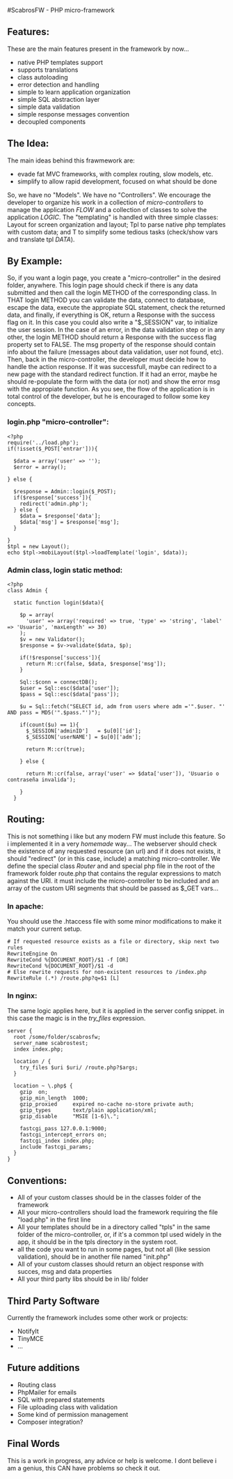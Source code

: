#ScabrosFW - PHP micro-framework

## Features:

These are the main features present in the framework by now...

- native PHP templates support
- supports translations
- class autoloading
- error detection and handling
- simple to learn application organization
- simple SQL abstraction layer
- simple data validation
- simple response messages convention
- decoupled components

## The Idea:

The main ideas behind this frawmework are:

- evade fat MVC frameworks, with complex routing, slow models, etc.
- simplify to allow rapid development, focused on what should be done

So, we have no "Models". We have no "Controllers". We encourage the developer 
to organize his work in a collection of _micro-controllers_ to manage the 
application *FLOW* and a collection of classes to solve the application *LOGIC*.
The "templating" is handled with three simple classes: Layout for screen 
organization and layout; Tpl to parse native php templates with custom data;
and T to simplify some tedious tasks (check/show vars and translate tpl *DATA*).

## By Example:

So, if you want a login page, you create a "micro-controller" in the desired
folder, anywhere. This login page should check if there is any data submitted
and then call the login METHOD of the corresponding class. In THAT login METHOD
you can validate the data, connect to database, escape the data, execute the 
appropiate SQL statement, check the returned data, and finally, if everything
is OK, return a Response with the success flag on it. In this case you could 
also write a "$_SESSION" var, to initialize the user session. In the case of an
error, in the data validation step or in any other, the login METHOD should 
return a Response with the success flag property set to FALSE. The msg property
of the response should contain info about the failure (messages about data 
validation, user not found, etc). Then, back in the micro-controller, the 
developer must decide how to handle the action response. If it was successfull,
maybe can redirect to a new page with the standard redirect function. If it had
an error, maybe he should re-populate the form with the data (or not) and show 
the error msg with the appropiate function.
As you see, the flow of the application is in total control of the developer,
but he is encouraged to follow some key concepts.

### login.php "micro-controller":
```
<?php
require('../load.php');
if(!isset($_POST['entrar'])){
  
  $data = array('user' => '');
  $error = array();
 
} else {
  
  $response = Admin::login($_POST);
  if($response['success']){
    redirect('admin.php');
  } else {
    $data = $response['data'];
    $data['msg'] = $response['msg'];
  }
  
}
$tpl = new Layout();
echo $tpl->mobiLayout($tpl->loadTemplate('login', $data));
```

### Admin class, login static method:

```
<?php
class Admin {
  
  static function login($data){
    
    $p = array(
      'user' => array('required' => true, 'type' => 'string', 'label' => 'Usuario', 'maxLength' => 30)
    );
    $v = new Validator();
    $response = $v->validate($data, $p);
    
    if(!$response['success']){
      return M::cr(false, $data, $response['msg']);
    }

    Sql::$conn = connectDB();
    $user = Sql::esc($data['user']);
    $pass = Sql::esc($data['pass']);
  
    $u = Sql::fetch("SELECT id, adm from users where adm ='".$user. "' AND pass = MD5('".$pass."')");
    
    if(count($u) == 1){
      $_SESSION['adminID']   = $u[0]['id'];
      $_SESSION['userNAME'] = $u[0]['adm'];
      
      return M::cr(true);

    } else {
      
      return M::cr(false, array('user' => $data['user']), 'Usuario o contraseña invalida');
            
    }
  }
```

## Routing:

This is not something i like but any modern FW must include this feature.
So i implemented it in a very _homemade_ way... The webserver should check
the existence of any requested resource (an url) and if it does not exists,
it should "redirect" (or in this case, include) a matching micro-controller.
We define the special class *Router* and and special php file in the root of 
the framework folder route.php that contains the regular expressions to match
against the URI. it must include the micro-controller to be included and an 
array of the custom URI segments that should be passed as $_GET vars...

### In apache:
You should use the .htaccess file with some minor modifications to make it match
your current setup.

```
# If requested resource exists as a file or directory, skip next two rules
RewriteEngine On
RewriteCond %{DOCUMENT_ROOT}/$1 -f [OR]
RewriteCond %{DOCUMENT_ROOT}/$1 -d
# Else rewrite requests for non-existent resources to /index.php
RewriteRule (.*) /route.php?q=$1 [L]
```

### In nginx:
The same logic applies here, but it is applied in the server config snippet. 
in this case the magic is in the _try_files_ expression.

```
server {
  root /some/folder/scabrosfw;
  server_name scabrostest;
  index index.php;

  location / {
    try_files $uri $uri/ /route.php?$args;
  }

  location ~ \.php$ {
    gzip  on;
    gzip_min_length  1000;
    gzip_proxied     expired no-cache no-store private auth;
    gzip_types       text/plain application/xml;
    gzip_disable     "MSIE [1-6]\.";

    fastcgi_pass 127.0.0.1:9000;
    fastcgi_intercept_errors on;
    fastcgi_index index.php;
    include fastcgi_params;
  }
}

```

## Conventions:
- All of your custom classes should be in the classes folder of the framework
- All your micro-controllers should load the framework requiring the file 
"load.php" in the first line
- All your templates should be in a directory called "tpls" in the same folder
of the micro-controller, or, if it's a common tpl used widely in the app, it
should be in the tpls directory in the system root.
- all the code you want to run in some pages, but not all (like session 
validation), should be in another file named "init.php"
- All of your custom classes should return an object response with succes, msg
and data properties
- All your third party libs should be in lib/ folder

## Third Party Software

Currently the framework includes some other work or projects:

- NotifyIt
- TinyMCE
- ... 

## Future additions
- Routing class
- PhpMailer for emails
- SQL with prepared statements
- File uploading class with validation
- Some kind of permission management
- Composer integration?

## Final Words

This is a work in progress, any advice or help is welcome. I dont believe i am 
a genius, this CAN have problems so check it out.
